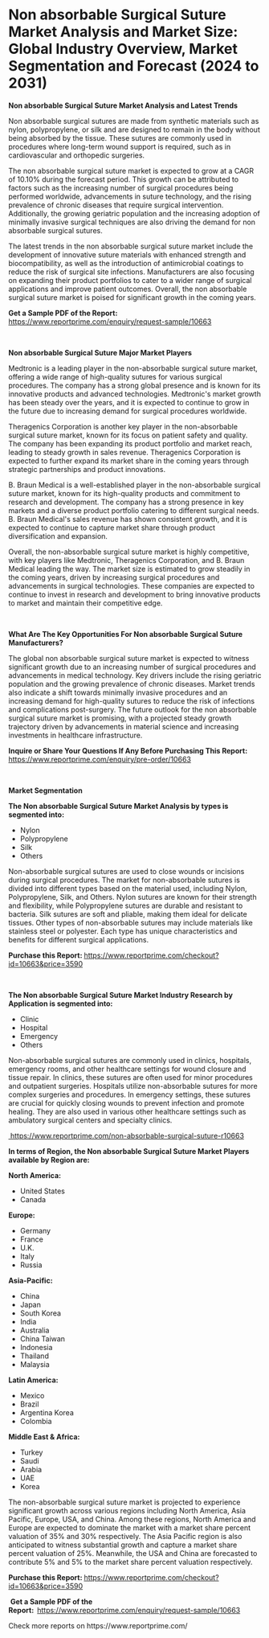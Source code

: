 <p><h1>Non absorbable Surgical Suture Market Analysis and Market Size: Global Industry Overview, Market Segmentation and Forecast (2024 to 2031)</h1></p><p><strong>Non absorbable Surgical Suture Market Analysis and Latest Trends</strong></p>
<p><p>Non absorbable surgical sutures are made from synthetic materials such as nylon, polypropylene, or silk and are designed to remain in the body without being absorbed by the tissue. These sutures are commonly used in procedures where long-term wound support is required, such as in cardiovascular and orthopedic surgeries.</p><p>The non absorbable surgical suture market is expected to grow at a CAGR of 10.10% during the forecast period. This growth can be attributed to factors such as the increasing number of surgical procedures being performed worldwide, advancements in suture technology, and the rising prevalence of chronic diseases that require surgical intervention. Additionally, the growing geriatric population and the increasing adoption of minimally invasive surgical techniques are also driving the demand for non absorbable surgical sutures.</p><p>The latest trends in the non absorbable surgical suture market include the development of innovative suture materials with enhanced strength and biocompatibility, as well as the introduction of antimicrobial coatings to reduce the risk of surgical site infections. Manufacturers are also focusing on expanding their product portfolios to cater to a wider range of surgical applications and improve patient outcomes. Overall, the non absorbable surgical suture market is poised for significant growth in the coming years.</p></p>
<p><strong>Get a Sample PDF of the Report:&nbsp;</strong> <a href="https://www.reportprime.com/enquiry/request-sample/10663">https://www.reportprime.com/enquiry/request-sample/10663</a></p>
<p>&nbsp;</p>
<p><strong>Non absorbable Surgical Suture Major Market Players</strong></p>
<p><p>Medtronic is a leading player in the non-absorbable surgical suture market, offering a wide range of high-quality sutures for various surgical procedures. The company has a strong global presence and is known for its innovative products and advanced technologies. Medtronic's market growth has been steady over the years, and it is expected to continue to grow in the future due to increasing demand for surgical procedures worldwide.</p><p>Theragenics Corporation is another key player in the non-absorbable surgical suture market, known for its focus on patient safety and quality. The company has been expanding its product portfolio and market reach, leading to steady growth in sales revenue. Theragenics Corporation is expected to further expand its market share in the coming years through strategic partnerships and product innovations.</p><p>B. Braun Medical is a well-established player in the non-absorbable surgical suture market, known for its high-quality products and commitment to research and development. The company has a strong presence in key markets and a diverse product portfolio catering to different surgical needs. B. Braun Medical's sales revenue has shown consistent growth, and it is expected to continue to capture market share through product diversification and expansion.</p><p>Overall, the non-absorbable surgical suture market is highly competitive, with key players like Medtronic, Theragenics Corporation, and B. Braun Medical leading the way. The market size is estimated to grow steadily in the coming years, driven by increasing surgical procedures and advancements in surgical technologies. These companies are expected to continue to invest in research and development to bring innovative products to market and maintain their competitive edge.</p></p>
<p>&nbsp;</p>
<p><strong>What Are The Key Opportunities For Non absorbable Surgical Suture Manufacturers?</strong></p>
<p><p>The global non absorbable surgical suture market is expected to witness significant growth due to an increasing number of surgical procedures and advancements in medical technology. Key drivers include the rising geriatric population and the growing prevalence of chronic diseases. Market trends also indicate a shift towards minimally invasive procedures and an increasing demand for high-quality sutures to reduce the risk of infections and complications post-surgery. The future outlook for the non absorbable surgical suture market is promising, with a projected steady growth trajectory driven by advancements in material science and increasing investments in healthcare infrastructure.</p></p>
<p><strong>Inquire or Share Your Questions If Any Before Purchasing This Report:</strong> <a href="https://www.reportprime.com/enquiry/pre-order/10663">https://www.reportprime.com/enquiry/pre-order/10663</a></p>
<p>&nbsp;</p>
<p><strong>Market Segmentation</strong></p>
<p><strong>The Non absorbable Surgical Suture Market Analysis by types is segmented into:</strong></p>
<p><ul><li>Nylon</li><li>Polypropylene</li><li>Silk</li><li>Others</li></ul></p>
<p><p>Non-absorbable surgical sutures are used to close wounds or incisions during surgical procedures. The market for non-absorbable sutures is divided into different types based on the material used, including Nylon, Polypropylene, Silk, and Others. Nylon sutures are known for their strength and flexibility, while Polypropylene sutures are durable and resistant to bacteria. Silk sutures are soft and pliable, making them ideal for delicate tissues. Other types of non-absorbable sutures may include materials like stainless steel or polyester. Each type has unique characteristics and benefits for different surgical applications.</p></p>
<p><strong>Purchase this Report:&nbsp;</strong><a href="https://www.reportprime.com/checkout?id=10663&price=3590">https://www.reportprime.com/checkout?id=10663&price=3590</a></p>
<p>&nbsp;</p>
<p><strong>The Non absorbable Surgical Suture Market Industry Research by Application is segmented into:</strong></p>
<p><ul><li>Clinic</li><li>Hospital</li><li>Emergency</li><li>Others</li></ul></p>
<p><p>Non-absorbable surgical sutures are commonly used in clinics, hospitals, emergency rooms, and other healthcare settings for wound closure and tissue repair. In clinics, these sutures are often used for minor procedures and outpatient surgeries. Hospitals utilize non-absorbable sutures for more complex surgeries and procedures. In emergency settings, these sutures are crucial for quickly closing wounds to prevent infection and promote healing. They are also used in various other healthcare settings such as ambulatory surgical centers and specialty clinics.</p></p>
<p><a href="https://www.reportprime.com/non-absorbable-surgical-suture-r10663">&nbsp;https://www.reportprime.com/non-absorbable-surgical-suture-r10663</a></p>
<p><strong>In terms of Region, the Non absorbable Surgical Suture Market Players available by Region are:</strong></p>
<p>
    <p> <strong> North America: </strong>
        <ul>
            <li>United States</li>
            <li>Canada</li>
        </ul>
        </p> 
    <p> <strong> Europe: </strong>
        <ul>
            <li>Germany</li>
            <li>France</li>
            <li>U.K.</li>
            <li>Italy</li>
            <li>Russia</li>
        </ul>
        </p> 
    <p> <strong> Asia-Pacific: </strong>
        <ul>
            <li>China</li>
            <li>Japan</li>
            <li>South Korea</li>
            <li>India</li>
            <li>Australia</li>
            <li>China Taiwan</li>
            <li>Indonesia</li>
            <li>Thailand</li>
            <li>Malaysia</li>
        </ul>
        </p> 
    <p> <strong> Latin America: </strong>
        <ul>
            <li>Mexico</li>
            <li>Brazil</li>
            <li>Argentina Korea</li>
            <li>Colombia</li>
        </ul>
        </p> 
    <p> <strong> Middle East & Africa: </strong>
        <ul>
            <li>Turkey</li>
            <li>Saudi</li>
            <li>Arabia</li>
            <li>UAE</li>
            <li>Korea</li>
        </ul>
    </p>
    </p>
<p><p>The non-absorbable surgical suture market is projected to experience significant growth across various regions including North America, Asia Pacific, Europe, USA, and China. Among these regions, North America and Europe are expected to dominate the market with a market share percent valuation of 35% and 30% respectively. The Asia Pacific region is also anticipated to witness substantial growth and capture a market share percent valuation of 25%. Meanwhile, the USA and China are forecasted to contribute 5% and 5% to the market share percent valuation respectively.</p></p>
<p><strong>Purchase this Report: </strong><a href="https://www.reportprime.com/checkout?id=10663&price=3590">https://www.reportprime.com/checkout?id=10663&price=3590</a></p>
<p>&nbsp;<strong>Get a Sample PDF of the Report:&nbsp;&nbsp;</strong><a href="https://www.reportprime.com/enquiry/request-sample/10663">https://www.reportprime.com/enquiry/request-sample/10663</a></p>
<p><strong></strong></p>
<p>Check more reports on https://www.reportprime.com/</p>